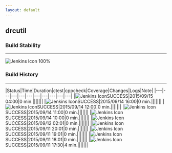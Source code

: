 ```yaml
---
layout: default
---
```

## drcutil
### Build Stability
___
![Jenkins Icon](http://jenkinshrg.github.io/images/48x48/health-80plus.png)
100%
  
### Build History
___
|Status|Time|Duration|<span class='badge'>ctest</span>|<span class='badge'>cppcheck</span>|Coverage|Changes|Logs|Note|
|---|---|---|---|---|---|---|---|---|---|
|![Jenkins Icon](http://jenkinshrg.github.io/images/24x24/blue.png)SUCCESS|2015/09/15 04:00|0 min.|||||||
|![Jenkins Icon](http://jenkinshrg.github.io/images/24x24/blue.png)SUCCESS|2015/09/14 16:00|0 min.|||||||
|![Jenkins Icon](http://jenkinshrg.github.io/images/24x24/blue.png)SUCCESS|2015/09/14 12:00|0 min.|||||||
|![Jenkins Icon](http://jenkinshrg.github.io/images/24x24/blue.png)SUCCESS|2015/09/14 11:00|0 min.|||||||
|![Jenkins Icon](http://jenkinshrg.github.io/images/24x24/blue.png)SUCCESS|2015/09/14 10:00|0 min.|||||||
|![Jenkins Icon](http://jenkinshrg.github.io/images/24x24/blue.png)SUCCESS|2015/09/12 02:01|0 min.|||||||
|![Jenkins Icon](http://jenkinshrg.github.io/images/24x24/blue.png)SUCCESS|2015/09/11 20:01|0 min.|||||||
|![Jenkins Icon](http://jenkinshrg.github.io/images/24x24/blue.png)SUCCESS|2015/09/11 19:01|0 min.|||||||
|![Jenkins Icon](http://jenkinshrg.github.io/images/24x24/blue.png)SUCCESS|2015/09/11 18:01|0 min.|||||||
|![Jenkins Icon](http://jenkinshrg.github.io/images/24x24/blue.png)SUCCESS|2015/09/11 17:30|4 min.|||||||
